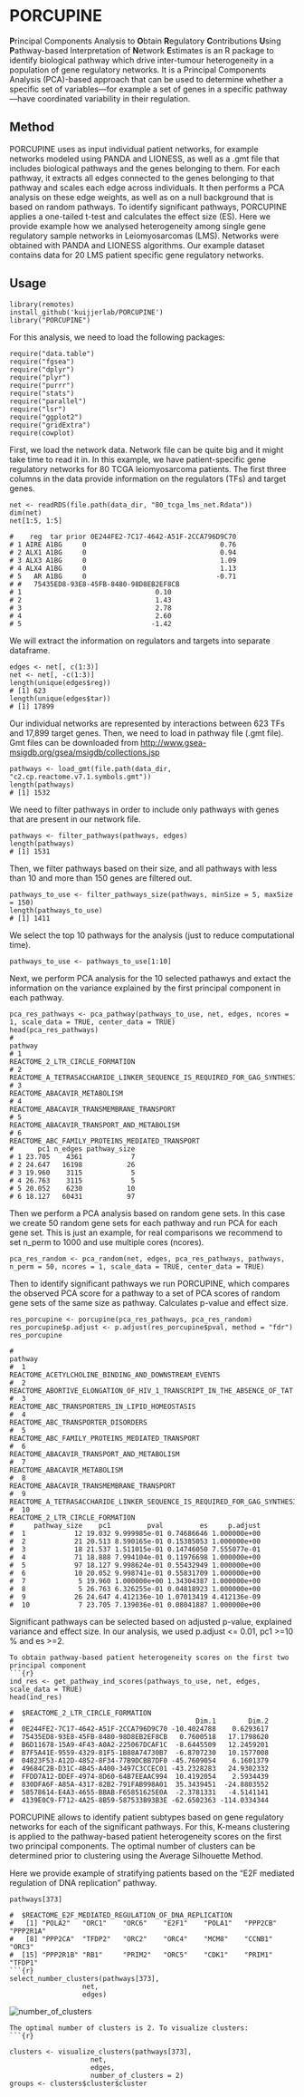 # PORCUPINE
**P**rincipal Components Analysis to **O**btain **R**egulatory **C**ontributions **U**sing **P**athway-based Interpretation of **N**etwork **E**stimates is an R package to identify biological pathway which drive inter-tumour heterogeneity in a population of gene regulatory networks. It is a Principal Components Analysis (PCA)-based approach that can be used to determine whether a specific set of variables—for example a set of genes in a specific pathway—have coordinated variability in their regulation.

## Method
PORCUPINE uses as input individual patient networks, for example networks modeled using PANDA and LIONESS, as well as a .gmt file that includes biological pathways and the genes belonging to them. For each pathway, it extracts all edges connected to the genes belonging to that pathway and scales each edge across individuals. It then performs a PCA analysis on these edge weights, as well as on a null background that is based on random pathways. To identify significant pathways, PORCUPINE applies a one-tailed t-test and calculates the effect size (ES). 
Here we provide example how we analysed heterogeneity among single gene regulatory sample networks in Leiomyosarcomas (LMS). Networks were obtained with PANDA and LIONESS algorithms. Our example dataset contains data for 20 LMS patient specific gene regulatory networks. 

## Usage

```{r}
library(remotes)
install_github('kuijjerlab/PORCUPINE')
library("PORCUPINE")

```
For this analysis, we need to load the following packages:
```{r}
require("data.table")
require("fgsea")
require("dplyr")
require("plyr")
require("purrr")
require("stats")
require("parallel")
require("lsr")
require("ggplot2")
require("gridExtra")
require(cowplot)

```
First, we load the network data. Network file can be quite big and it might take time to read it in.
In this example, we have patient-specific gene regulatory networks for 80 TCGA leiomyosarcoma patients.
The first three columns in the data provide information on the regulators (TFs) and target genes. 

```{r}
net <- readRDS(file.path(data_dir, "80_tcga_lms_net.Rdata"))
dim(net)
net[1:5, 1:5]

#    reg  tar prior 0E244FE2-7C17-4642-A51F-2CCA796D9C70
# 1 AIRE A1BG     0                                 0.76
# 2 ALX1 A1BG     0                                 0.94
# 3 ALX3 A1BG     0                                 1.09
# 4 ALX4 A1BG     0                                 1.13
# 5   AR A1BG     0                                -0.71
# #   75435ED8-93E8-45FB-8480-98D8EB2EF8CB
# 1                                 0.10
# 2                                 1.43
# 3                                 2.78
# 4                                 2.60
# 5                                -1.42
```
We will extract the information on regulators and targets into separate dataframe.

```{r}
edges <- net[, c(1:3)]
net <- net[, -c(1:3)]
length(unique(edges$reg))
# [1] 623
length(unique(edges$tar))
# [1] 17899

```
Our individual networks are represented by interactions between 623 TFs and 17,899 target genes.
Then, we need to load in pathway file (.gmt file). Gmt files can be downloaded from http://www.gsea-msigdb.org/gsea/msigdb/collections.jsp
```{r}
pathways <- load_gmt(file.path(data_dir, "c2.cp.reactome.v7.1.symbols.gmt"))
length(pathways)
# [1] 1532
```
We need to filter pathways in order to include only pathways with genes that are present in our network file. 
```{r}
pathways <- filter_pathways(pathways, edges)
length(pathways)
# [1] 1531
```
Then, we filter pathways based on their size, and all pathways with less than 10 and more than 150 genes are filtered out. 
```{r}
pathways_to_use <- filter_pathways_size(pathways, minSize = 5, maxSize = 150)
length(pathways_to_use)
# [1] 1411
```
We select the top 10 pathways for the analysis (just to reduce computational time).
```{r}
pathways_to_use <- pathways_to_use[1:10]
```
Next, we perform PCA analysis for the 10 selected pathawys and extact the information on the variance explained by the first principal component in each pathway.
```{r}
pca_res_pathways <- pca_pathway(pathways_to_use, net, edges, ncores = 1, scale_data = TRUE, center_data = TRUE)
head(pca_res_pathways)
#                                                                    pathway
# 1                                          REACTOME_2_LTR_CIRCLE_FORMATION
# 2 REACTOME_A_TETRASACCHARIDE_LINKER_SEQUENCE_IS_REQUIRED_FOR_GAG_SYNTHESIS
# 3                                             REACTOME_ABACAVIR_METABOLISM
# 4                                REACTOME_ABACAVIR_TRANSMEMBRANE_TRANSPORT
# 5                               REACTOME_ABACAVIR_TRANSPORT_AND_METABOLISM
# 6                          REACTOME_ABC_FAMILY_PROTEINS_MEDIATED_TRANSPORT
#      pc1 n_edges pathway_size
# 1 23.705    4361            7
# 2 24.647   16198           26
# 3 19.960    3115            5
# 4 26.763    3115            5
# 5 20.052    6230           10
# 6 18.127   60431           97

```
Then we perform a PCA analysis based on random gene sets. In this case we create 50 random gene sets for each pathway and run PCA for each gene set. This is just an example, for real comparisons we recommend to set n_perm to 1000 and use multiple cores (ncores).

```{r}
pca_res_random <- pca_random(net, edges, pca_res_pathways, pathways, n_perm = 50, ncores = 1, scale_data = TRUE, center_data = TRUE)

```
Then to identify significant pathways we run PORCUPINE, which compares the observed PCA score for a pathway to a set of PCA scores of random gene sets of the same size as pathway. Calculates p-value and effect size.

```{r}
res_porcupine <- porcupine(pca_res_pathways, pca_res_random)
res_porcupine$p.adjust <- p.adjust(res_porcupine$pval, method = "fdr")
res_porcupine

#                                                                      pathway
#  1                      REACTOME_ACETYLCHOLINE_BINDING_AND_DOWNSTREAM_EVENTS
#  2    REACTOME_ABORTIVE_ELONGATION_OF_HIV_1_TRANSCRIPT_IN_THE_ABSENCE_OF_TAT
#  3                            REACTOME_ABC_TRANSPORTERS_IN_LIPID_HOMEOSTASIS
#  4                                        REACTOME_ABC_TRANSPORTER_DISORDERS
#  5                           REACTOME_ABC_FAMILY_PROTEINS_MEDIATED_TRANSPORT
#  6                                REACTOME_ABACAVIR_TRANSPORT_AND_METABOLISM
#  7                                              REACTOME_ABACAVIR_METABOLISM
#  8                                 REACTOME_ABACAVIR_TRANSMEMBRANE_TRANSPORT
#  9  REACTOME_A_TETRASACCHARIDE_LINKER_SEQUENCE_IS_REQUIRED_FOR_GAG_SYNTHESIS
#  10                                          REACTOME_2_LTR_CIRCLE_FORMATION
#     pathway_size    pc1         pval         es     p.adjust
#  1            12 19.032 9.999985e-01 0.74686646 1.000000e+00
#  2            21 20.513 8.590165e-01 0.15385053 1.000000e+00
#  3            18 21.537 1.511015e-01 0.14746050 7.555077e-01
#  4            71 18.888 7.994104e-01 0.11976698 1.000000e+00
#  5            97 18.127 9.998624e-01 0.55432949 1.000000e+00
#  6            10 20.052 9.998741e-01 0.55831709 1.000000e+00
#  7             5 19.960 1.000000e+00 1.34304387 1.000000e+00
#  8             5 26.763 6.326255e-01 0.04818923 1.000000e+00
#  9            26 24.647 4.412136e-10 1.07013419 4.412136e-09
#  10            7 23.705 7.139036e-01 0.08041887 1.000000e+00

```
Significant pathways can be selected based on adjusted p-value, explained variance and effect size. In our analysis, we used p.adjust <= 0.01, pc1 >=10 % and es >=2.

```
To obtain pathway-based patient heterogeneity scores on the first two principal component
```{r}
ind_res <- get_pathway_ind_scores(pathways_to_use, net, edges,  scale_data = TRUE)
head(ind_res)

#  $REACTOME_2_LTR_CIRCLE_FORMATION
#                                             Dim.1        Dim.2
#  0E244FE2-7C17-4642-A51F-2CCA796D9C70 -10.4024788    0.6293617
#  75435ED8-93E8-45FB-8480-98D8EB2EF8CB   0.7600518   17.1798620
#  B6D11678-15A9-4F43-A0A2-225067DCAF1C  -8.6445509   12.2459201
#  B7F5A41E-9559-4329-81F5-1B88A74730B7  -6.8707230   10.1577008
#  04823F53-A12D-4852-8F34-77B9DCBB7DF0 -45.7609054    6.1601379
#  49684C2B-D31C-4B45-A400-3497C3CCEC01 -43.2328283   24.9302332
#  FFDD7A12-DDEF-4974-8D60-64B7EEAAC994  10.4192054    2.5934439
#  830DFA6F-A85A-4317-82B2-791FAB998A01  35.3439451  -24.8803552
#  58578614-E4A3-4655-BBAB-F65851625E0A  -2.3781331   -4.5141141
#  4139E0C9-F712-4A25-8B59-587533B93B3E -62.6502363 -114.0334344
```
PORCUPINE allows to identify patient subtypes based on gene regulatory networks for each of the significant pathways. For this, K-means clustering is applied to the pathway-based patient heterogeneity scores on the first two principal components.
The optimal number of clusters can be determined prior to clustering using the Average Silhouette Method.

Here we provide example of stratifying patients based on the “E2F mediated regulation of DNA replication” pathway.
```{r}
pathways[373]

#  $REACTOME_E2F_MEDIATED_REGULATION_OF_DNA_REPLICATION
#   [1] "POLA2"   "ORC1"    "ORC6"    "E2F1"    "POLA1"   "PPP2CB"  "PPP2R1A"
#   [8] "PPP2CA"  "TFDP2"   "ORC2"    "ORC4"    "MCM8"    "CCNB1"   "ORC3"   
#  [15] "PPP2R1B" "RB1"     "PRIM2"   "ORC5"    "CDK1"    "PRIM1"   "TFDP1" 
```{r}
select_number_clusters(pathways[373],
                  net,
                  edges)
```
![number_of_clusters](./images/number_clusters.png)

```
The optimal number of clusters is 2. To visualize clusters:
```{r}

clusters <- visualize_clusters(pathways[373],
                    net,
                    edges,
                    number_of_clusters = 2)
groups <- clusters$cluster$cluster

```








